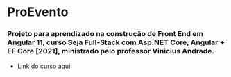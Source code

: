 # ProEvento

### Projeto para aprendizado na construção de Front End em Angular 11, curso Seja Full-Stack com Asp.NET Core, Angular + EF Core [2021], ministrado pelo professor Vinicius Andrade.

 - Link do curso [aqui](https://www.udemy.com/course/angular-dotnetcore-efcore/)
